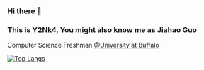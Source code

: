 ### Hi there 👋
### This is Y2Nk4, You might also know me as Jiahao Guo

Computer Science Freshman [@University at Buffalo](https://github.com/UB-CSE)

[![Top Langs](https://github-readme-stats.vercel.app/api/top-langs/?username=y2nk4&layout=compact)](https://github.com/anuraghazra/github-readme-stats)
